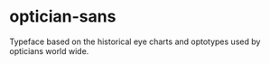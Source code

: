 # optician-sans
Typeface based on the historical eye charts and optotypes used by opticians world wide.
